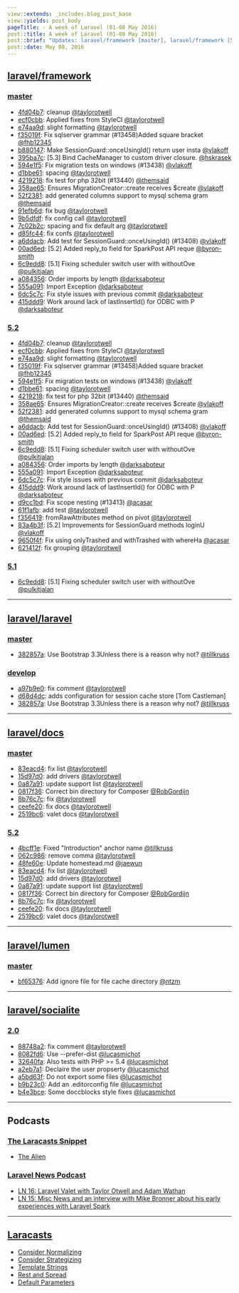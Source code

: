 ```yaml
---
view::extends: _includes.blog_post_base
view::yields: post_body
pageTitle: - A week of Laravel (01-08 May 2016)
post::title: A week of Laravel (01-08 May 2016)
post::brief: "Updates: laravel/framework [master], laravel/framework [5.2], laravel/framework [5.1], laravel/laravel [master], laravel/laravel [develop], laravel/docs [master], laravel/docs [5.2], laravel/lumen [master], laravel/socialite [2.0], Podcasts: The Laracasts Snippet, Laravel News Podcast, Laracasts"
post::date: May 08, 2016
---
```


## [laravel/framework](https://github.com/laravel/framework)

### [master](https://github.com/laravel/framework/compare/master@{2016-05-01}...master@{2016-05-08})
- [4fd04b7](https://github.com/laravel/framework/commit/4fd04b7fa632647a65e84a7d2dc8bc3394f9095e): cleanup [@taylorotwell](https://github.com/taylorotwell)
- [ecf0cbb](https://github.com/laravel/framework/commit/ecf0cbb14c2760ea00a88d13ca206842446e0223): Applied fixes from StyleCI [@taylorotwell](https://github.com/taylorotwell)
- [e74aa9d](https://github.com/laravel/framework/commit/e74aa9d5dc635e3f8a1581ae104193ab4a2fb68b): slight formatting [@taylorotwell](https://github.com/taylorotwell)
- [f35019f](https://github.com/laravel/framework/commit/f35019fe4504344a6b74437d0da7e5e72f5863f2): Fix sqlserver grammar (#13458)Added square bracket [@fhb12345](https://github.com/fhb12345)
- [b880147](https://github.com/laravel/framework/commit/b88014713b2581d6bb443f4a0e8837662267772c): Make SessionGuard::onceUsingId() return user insta [@vlakoff](https://github.com/vlakoff)
- [395ba7c](https://github.com/laravel/framework/commit/395ba7c0c3964c9c590964934da041948355bd39): [5.3] Bind CacheManager to custom driver closure.  [@hskrasek](https://github.com/hskrasek)
- [594e1f5](https://github.com/laravel/framework/commit/594e1f5e94b1ea710357d96d209d94b7fb56cc32): Fix migration tests on windows (#13438) [@vlakoff](https://github.com/vlakoff)
- [d1bbe61](https://github.com/laravel/framework/commit/d1bbe61eb632cddf0999c994f9117192eb346edd): spacing [@taylorotwell](https://github.com/taylorotwell)
- [4219218](https://github.com/laravel/framework/commit/421921874d96aac2e8c3d85e73f30b5888d52e41): fix test for php 32bit (#13440) [@themsaid](https://github.com/themsaid)
- [358ae65](https://github.com/laravel/framework/commit/358ae65b9fb0fb9acf33b00647ce9c8cf91a4435): Ensures MigrationCreator::create receives $create  [@vlakoff](https://github.com/vlakoff)
- [52f2381](https://github.com/laravel/framework/commit/52f2381020d70256afdd35143161b4090a45fe54): add generated columns support to mysql schema gram [@themsaid](https://github.com/themsaid)
- [91efb6d](https://github.com/laravel/framework/commit/91efb6daef37345994c15a6832d9e554f3e4f0a9): fix bug [@taylorotwell](https://github.com/taylorotwell)
- [9b5dfdf](https://github.com/laravel/framework/commit/9b5dfdf3be34e1c729edabae2c9e02d95fe2ab7e): fix config call [@taylorotwell](https://github.com/taylorotwell)
- [7c02b2c](https://github.com/laravel/framework/commit/7c02b2c3299c650ed3d1cda95db185e5cc5ba1e8): spacing and fix default arg [@taylorotwell](https://github.com/taylorotwell)
- [d85fc44](https://github.com/laravel/framework/commit/d85fc44b13a4633e91ae4dedda30c0ae2a68de50): fix confs [@taylorotwell](https://github.com/taylorotwell)
- [a6ddacb](https://github.com/laravel/framework/commit/a6ddacb568c1d4fa2d4b6e9f739830692c055973): Add test for SessionGuard::onceUsingId() (#13408) [@vlakoff](https://github.com/vlakoff)
- [00ad6ed](https://github.com/laravel/framework/commit/00ad6edf4562e54f6b4c24f088e5fac86e990087): [5.2] Added reply_to field for SparkPost API reque [@byron-smith](https://github.com/byron-smith)
- [6c9edd8](https://github.com/laravel/framework/commit/6c9edd86098fbc23cc775a2b145135031eb980be): [5.1] Fixing scheduler switch user with withoutOve [@pulkitjalan](https://github.com/pulkitjalan)
- [a084356](https://github.com/laravel/framework/commit/a08435630ef2b027862099cfaee336f78d9706f5): Order imports by length [@darksaboteur](https://github.com/darksaboteur)
- [555a091](https://github.com/laravel/framework/commit/555a0911d4d823992f12ec4946e47a8325936340): Import Exception [@darksaboteur](https://github.com/darksaboteur)
- [6dc5c7c](https://github.com/laravel/framework/commit/6dc5c7c9edb9a9aa9ea031b80b4b0c832eea78bb): Fix style issues with previous commit [@darksaboteur](https://github.com/darksaboteur)
- [415ddd9](https://github.com/laravel/framework/commit/415ddd96e97e62c85af5c41df673aee157fbe91a): Work around lack of lastInsertId() for ODBC with P [@darksaboteur](https://github.com/darksaboteur)


### [5.2](https://github.com/laravel/framework/compare/5.2@{2016-05-01}...5.2@{2016-05-08})
- [4fd04b7](https://github.com/laravel/framework/commit/4fd04b7fa632647a65e84a7d2dc8bc3394f9095e): cleanup [@taylorotwell](https://github.com/taylorotwell)
- [ecf0cbb](https://github.com/laravel/framework/commit/ecf0cbb14c2760ea00a88d13ca206842446e0223): Applied fixes from StyleCI [@taylorotwell](https://github.com/taylorotwell)
- [e74aa9d](https://github.com/laravel/framework/commit/e74aa9d5dc635e3f8a1581ae104193ab4a2fb68b): slight formatting [@taylorotwell](https://github.com/taylorotwell)
- [f35019f](https://github.com/laravel/framework/commit/f35019fe4504344a6b74437d0da7e5e72f5863f2): Fix sqlserver grammar (#13458)Added square bracket [@fhb12345](https://github.com/fhb12345)
- [594e1f5](https://github.com/laravel/framework/commit/594e1f5e94b1ea710357d96d209d94b7fb56cc32): Fix migration tests on windows (#13438) [@vlakoff](https://github.com/vlakoff)
- [d1bbe61](https://github.com/laravel/framework/commit/d1bbe61eb632cddf0999c994f9117192eb346edd): spacing [@taylorotwell](https://github.com/taylorotwell)
- [4219218](https://github.com/laravel/framework/commit/421921874d96aac2e8c3d85e73f30b5888d52e41): fix test for php 32bit (#13440) [@themsaid](https://github.com/themsaid)
- [358ae65](https://github.com/laravel/framework/commit/358ae65b9fb0fb9acf33b00647ce9c8cf91a4435): Ensures MigrationCreator::create receives $create  [@vlakoff](https://github.com/vlakoff)
- [52f2381](https://github.com/laravel/framework/commit/52f2381020d70256afdd35143161b4090a45fe54): add generated columns support to mysql schema gram [@themsaid](https://github.com/themsaid)
- [a6ddacb](https://github.com/laravel/framework/commit/a6ddacb568c1d4fa2d4b6e9f739830692c055973): Add test for SessionGuard::onceUsingId() (#13408) [@vlakoff](https://github.com/vlakoff)
- [00ad6ed](https://github.com/laravel/framework/commit/00ad6edf4562e54f6b4c24f088e5fac86e990087): [5.2] Added reply_to field for SparkPost API reque [@byron-smith](https://github.com/byron-smith)
- [6c9edd8](https://github.com/laravel/framework/commit/6c9edd86098fbc23cc775a2b145135031eb980be): [5.1] Fixing scheduler switch user with withoutOve [@pulkitjalan](https://github.com/pulkitjalan)
- [a084356](https://github.com/laravel/framework/commit/a08435630ef2b027862099cfaee336f78d9706f5): Order imports by length [@darksaboteur](https://github.com/darksaboteur)
- [555a091](https://github.com/laravel/framework/commit/555a0911d4d823992f12ec4946e47a8325936340): Import Exception [@darksaboteur](https://github.com/darksaboteur)
- [6dc5c7c](https://github.com/laravel/framework/commit/6dc5c7c9edb9a9aa9ea031b80b4b0c832eea78bb): Fix style issues with previous commit [@darksaboteur](https://github.com/darksaboteur)
- [415ddd9](https://github.com/laravel/framework/commit/415ddd96e97e62c85af5c41df673aee157fbe91a): Work around lack of lastInsertId() for ODBC with P [@darksaboteur](https://github.com/darksaboteur)
- [d9cc1bd](https://github.com/laravel/framework/commit/d9cc1bdc6c624f81222ca8b467374409ebcd737b): Fix scope nesting (#13413) [@acasar](https://github.com/acasar)
- [61f1afb](https://github.com/laravel/framework/commit/61f1afb0dc7a7e8353fc7d5f7da2c29292fdf068): add test [@taylorotwell](https://github.com/taylorotwell)
- [f356419](https://github.com/laravel/framework/commit/f356419fa6f6b6fbc3322ca587b0bc1e075ba8d2): fromRawAttributes method on pivot [@taylorotwell](https://github.com/taylorotwell)
- [83a4b3f](https://github.com/laravel/framework/commit/83a4b3ffa85097995f0036494141dc4e208178ac): [5.2] Improvements for SessionGuard methods loginU [@vlakoff](https://github.com/vlakoff)
- [9650f4f](https://github.com/laravel/framework/commit/9650f4f9dbb1eb0b6e24a8102912d0a069abd812): Fix using onlyTrashed and withTrashed with whereHa [@acasar](https://github.com/acasar)
- [621412f](https://github.com/laravel/framework/commit/621412f4199966ee7b0d3e7735815eaf0c5a0d8f): fix grouping [@taylorotwell](https://github.com/taylorotwell)


### [5.1](https://github.com/laravel/framework/compare/5.1@{2016-05-01}...5.1@{2016-05-08})
- [6c9edd8](https://github.com/laravel/framework/commit/6c9edd86098fbc23cc775a2b145135031eb980be): [5.1] Fixing scheduler switch user with withoutOve [@pulkitjalan](https://github.com/pulkitjalan)


___

## [laravel/laravel](https://github.com/laravel/laravel)

### [master](https://github.com/laravel/laravel/compare/master@{2016-05-01}...master@{2016-05-08})
- [382857a](https://github.com/laravel/laravel/commit/382857a8a7b83aba932290908ad09a10dc0c1d4a): Use Bootstrap 3.3Unless there is a reason why not? [@tillkruss](https://github.com/tillkruss)


### [develop](https://github.com/laravel/laravel/compare/develop@{2016-05-01}...develop@{2016-05-08})
- [a97b9e0](https://github.com/laravel/laravel/commit/a97b9e0c7c24aadf84cb620bb0d26ed37bc0120f): fix comment [@taylorotwell](https://github.com/taylorotwell)
- [d68d4dc](https://github.com/laravel/laravel/commit/d68d4dc9cd6013fb3eaa37f8b5726b9ea80c5abe): adds configuration for session cache store [Tom Castleman]
- [382857a](https://github.com/laravel/laravel/commit/382857a8a7b83aba932290908ad09a10dc0c1d4a): Use Bootstrap 3.3Unless there is a reason why not? [@tillkruss](https://github.com/tillkruss)


___

## [laravel/docs](https://github.com/laravel/docs)

### [master](https://github.com/laravel/docs/compare/master@{2016-05-01}...master@{2016-05-08})
- [83eacd4](https://github.com/laravel/docs/commit/83eacd4d7750f062d6d0b6f914f3b01956dfc894): fix list [@taylorotwell](https://github.com/taylorotwell)
- [15d97d0](https://github.com/laravel/docs/commit/15d97d0d829ac2d01958ac34a3747e92405113a8): add drivers [@taylorotwell](https://github.com/taylorotwell)
- [0a87a91](https://github.com/laravel/docs/commit/0a87a91f838a767f029f28e1cf865e7768fa515b): update support list [@taylorotwell](https://github.com/taylorotwell)
- [0817f36](https://github.com/laravel/docs/commit/0817f365042fd73f9f9e222ec78daf242058d7f4): Correct bin directory for Composer [@RobGordijn](https://github.com/RobGordijn)
- [8b76c7c](https://github.com/laravel/docs/commit/8b76c7c917173547facc7b61c931f02546c705a4): fix [@taylorotwell](https://github.com/taylorotwell)
- [ceefe20](https://github.com/laravel/docs/commit/ceefe200d3eec33b96b07170dbf134457b2937f9): fix docs [@taylorotwell](https://github.com/taylorotwell)
- [2519bc6](https://github.com/laravel/docs/commit/2519bc608c4112a8dc4a1ced45c7f3e3e594572b): valet docs [@taylorotwell](https://github.com/taylorotwell)


### [5.2](https://github.com/laravel/docs/compare/5.2@{2016-05-01}...5.2@{2016-05-08})
- [4bcff1e](https://github.com/laravel/docs/commit/4bcff1e60f0fe8833f99efbdf0e9026e44d9be81): Fixed "Introduction" anchor name [@tillkruss](https://github.com/tillkruss)
- [062c986](https://github.com/laravel/docs/commit/062c986506012118b71d9261e98b6bfcb78185c2): remove comma [@taylorotwell](https://github.com/taylorotwell)
- [48fe60e](https://github.com/laravel/docs/commit/48fe60e89f00fed57e2c4cb00abae98c1dab6257): Update homestead.md [@jaewun](https://github.com/jaewun)
- [83eacd4](https://github.com/laravel/docs/commit/83eacd4d7750f062d6d0b6f914f3b01956dfc894): fix list [@taylorotwell](https://github.com/taylorotwell)
- [15d97d0](https://github.com/laravel/docs/commit/15d97d0d829ac2d01958ac34a3747e92405113a8): add drivers [@taylorotwell](https://github.com/taylorotwell)
- [0a87a91](https://github.com/laravel/docs/commit/0a87a91f838a767f029f28e1cf865e7768fa515b): update support list [@taylorotwell](https://github.com/taylorotwell)
- [0817f36](https://github.com/laravel/docs/commit/0817f365042fd73f9f9e222ec78daf242058d7f4): Correct bin directory for Composer [@RobGordijn](https://github.com/RobGordijn)
- [8b76c7c](https://github.com/laravel/docs/commit/8b76c7c917173547facc7b61c931f02546c705a4): fix [@taylorotwell](https://github.com/taylorotwell)
- [ceefe20](https://github.com/laravel/docs/commit/ceefe200d3eec33b96b07170dbf134457b2937f9): fix docs [@taylorotwell](https://github.com/taylorotwell)
- [2519bc6](https://github.com/laravel/docs/commit/2519bc608c4112a8dc4a1ced45c7f3e3e594572b): valet docs [@taylorotwell](https://github.com/taylorotwell)


___

## [laravel/lumen](https://github.com/laravel/lumen)

### [master](https://github.com/laravel/lumen/compare/master@{2016-05-01}...master@{2016-05-08})
- [bf65376](https://github.com/laravel/lumen/commit/bf653766330a992b28c6c49b2a81ff6dd92ebd24): Add ignore file for file cache directory [@ntzm](https://github.com/ntzm)


___

## [laravel/socialite](https://github.com/laravel/socialite)

### [2.0](https://github.com/laravel/socialite/compare/2.0@{2016-05-01}...2.0@{2016-05-08})
- [88748a2](https://github.com/laravel/socialite/commit/88748a26fa9acf0a309a1b540fc4a916729c82c6): fix comment [@taylorotwell](https://github.com/taylorotwell)
- [8082fd6](https://github.com/laravel/socialite/commit/8082fd61f692e93db3c385a0b24fcb2b2aa3ab17): Use --prefer-dist [@lucasmichot](https://github.com/lucasmichot)
- [32640fa](https://github.com/laravel/socialite/commit/32640fa2c81b22c45a2eb8583e316ac00d75f598): Also tests with PHP >= 5.4 [@lucasmichot](https://github.com/lucasmichot)
- [a2eb7a1](https://github.com/laravel/socialite/commit/a2eb7a1386db9a152a7d9e2287498d5f461157ea): Declaire the user propserty [@lucasmichot](https://github.com/lucasmichot)
- [a5bd63f](https://github.com/laravel/socialite/commit/a5bd63fdfda573d8eadc40b9fefae55d5d6e4bcb): Do not export some files [@lucasmichot](https://github.com/lucasmichot)
- [b9b23c0](https://github.com/laravel/socialite/commit/b9b23c0635be9b2ea032259c42e731031d1300e2): Add an .editorconfig file [@lucasmichot](https://github.com/lucasmichot)
- [b4e3bce](https://github.com/laravel/socialite/commit/b4e3bceb335bf08c3d4ae6dbee7a475bcb228a9c): Some doccblocks style fixes [@lucasmichot](https://github.com/lucasmichot)


___

## Podcasts

### [The Laracasts Snippet](http://laracasts.audio)
- [The Alien](http://laracasts.simplecast.fm/23)

### [Laravel News Podcast](https://laravel-news.com)
- [LN 16: Laravel Valet with Taylor Otwell and Adam Wathan](http://podcast.laravel-news.com/16)
- [LN 15: Misc News and an interview with Mike Bronner about his early experiences with Laravel Spark](http://podcast.laravel-news.com/15)


___

## [Laracasts](https://laracasts.com)
- [Consider Normalizing](https://laracasts.com/series/whip-monstrous-code-into-shape/episodes/10)
- [Consider Strategizing](https://laracasts.com/series/whip-monstrous-code-into-shape/episodes/9)
- [Template Strings](https://laracasts.com/series/es6-cliffsnotes/episodes/7)
- [Rest and Spread](https://laracasts.com/series/es6-cliffsnotes/episodes/6)
- [Default Parameters](https://laracasts.com/series/es6-cliffsnotes/episodes/5)
